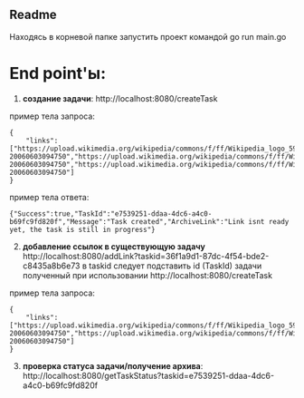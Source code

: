 ## Readme
Находясь в корневой папке запустить проект командой go run main.go

# End point'ы:

1) **создание задачи**: http://localhost:8080/createTask
   
пример тела запроса:
```
{
    "links":["https://upload.wikimedia.org/wikipedia/commons/f/ff/Wikipedia_logo_593.jpg?20060603094750","https://upload.wikimedia.org/wikipedia/commons/f/ff/Wikipedia_logo_593.jpg?20060603094750","https://upload.wikimedia.org/wikipedia/commons/f/ff/Wikipedia_logo_593.jpg?20060603094750"]
}
```

пример тела ответа:
```
{"Success":true,"TaskId":"e7539251-ddaa-4dc6-a4c0-b69fc9fd820f","Message":"Task created","ArchiveLink":"Link isnt ready yet, the task is still in progress"}
```

2) **добавление ссылок в существующую задачу**
http://localhost:8080/addLink?taskid=36f1a9d1-87dc-4f54-bde2-c8435a8b6e73
в taskid следует подставить id (TaskId) задачи полученный при использовании http://localhost:8080/createTask

пример тела запроса:
```
{
    "links":["https://upload.wikimedia.org/wikipedia/commons/f/ff/Wikipedia_logo_593.jpg?20060603094750","https://upload.wikimedia.org/wikipedia/commons/f/ff/Wikipedia_logo_593.jpg?20060603094750"]
}
```

3) **проверка статуса задачи/получение архива**:
http://localhost:8080/getTaskStatus?taskid=e7539251-ddaa-4dc6-a4c0-b69fc9fd820f

